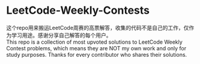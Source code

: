 # LeetCode-Weekly-Contests
这个repo用来搬运LeetCode周赛的高票解答，收集的代码不是自己的工作，仅作为学习用途。感谢分享自己解答的每个用户。  
This repo is a collection of most upvoted solutions to LeetCode Weekly Contest problems, which means they are NOT my own work and only for study purposes. Thanks for every contributor who shares their solutions.

